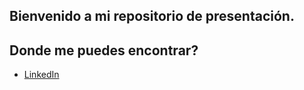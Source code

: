 ## Bienvenido a mi repositorio de presentación.

<!--
 Soy un entusiasta de la ciencia de datos con una profunda pasión por la programación y un compromiso constante con el aprendizaje continuo. Me especializo en transformar datos en soluciones prácticas y estratégicas mediante técnicas avanzadas de análisis, modelado y visualización. Este espacio refleja mi dedicación al crecimiento profesional y mi interés por explorar nuevas tecnologías y metodologías en el campo de la analítica y la programación. Te invito a explorar mis proyectos y a conectarte conmigo para discutir ideas, colaboraciones o futuras oportunidades. ¡Gracias por visitar mi GitHub!
-->
## Donde me puedes encontrar?
* [LinkedIn](https://www.linkedin.com/in/hebert-jossue-toledo-valdovinos-data-scientist/)
